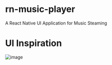 # rn-music-player
A React Native UI Application for Music Steaming

# UI Inspiration
![image](https://user-images.githubusercontent.com/47267731/181245627-6d4f60a8-fa48-4758-a74a-b9a630d5852a.png)


